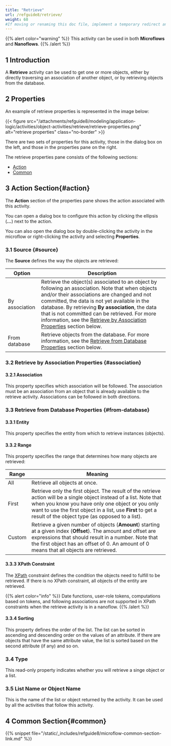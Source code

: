 ```yaml
---
title: "Retrieve"
url: /refguide8/retrieve/
weight: 60
#If moving or renaming this doc file, implement a temporary redirect and let the respective team know they should update the URL in the product. See Mapping to Products for more details.
---
```


{{% alert color="warning" %}}
This activity can be used in both **Microflows** and **Nanoflows**.
{{% /alert %}}

## 1 Introduction

A **Retrieve** activity can be used to get one or more objects, either by directly traversing an association of another object, or by retrieving objects from the database.

## 2 Properties

An example of retrieve properties is represented in the image below:

{{< figure src="/attachments/refguide8/modeling/application-logic/activities/object-activities/retrieve/retrieve-properties.png" alt="retrieve properties" class="no-border" >}}

There are two sets of properties for this activity, those in the dialog box on the left, and those in the properties pane on the right.

The retrieve properties pane consists of the following sections:

* [Action](#action)
* [Common](#common)

## 3 Action Section{#action}

The **Action** section of the properties pane shows the action associated with this activity.

You can open a dialog box to configure this action by clicking the ellipsis (**…**) next to the action.

You can also open the dialog box by double-clicking the activity in the microflow or right-clicking the activity and selecting **Properties**.

### 3.1 Source {#source}

The **Source** defines the way the objects are retrieved:

| Option | Description |
| --- | --- |
| By association | Retrieve the object(s) associated to an object by following an association. Note that when objects and/or their associations are changed and not committed, the data is not yet available in the database. By retrieving **By association**, the data that is not committed can be retrieved. For more information, see the [Retrieve by Association Properties](#association) section below.  |
| From database | Retrieve objects from the database. For more information, see the [Retrieve from Database Properties](#from-database) section below. |

### 3.2 Retrieve by Association Properties {#association}

#### 3.2.1 Association

This property specifies which association will be followed. The association must be an association from an object that is already available to the retrieve activity. Associations can be followed in both directions.

### 3.3 Retrieve from Database Properties {#from-database}

#### 3.3.1 Entity

This property specifies the entity from which to retrieve instances (objects).

#### 3.3.2 Range

This property specifies the range that determines how many objects are retrieved:

| Range | Meaning |
| --- | --- |
| All | Retrieve all objects at once. |
| First | Retrieve only the first object. The result of the retrieve action will be a single object instead of a list. Note that when you know you have only one object or you only want to use the first object in a list, use **First** to get a result of the object type (as opposed to a list). |
| Custom | Retrieve a given number of objects (**Amount**) starting at a given index (**Offset**). The amount and offset are expressions that should result in a number. Note that the first object has an offset of 0. An amount of 0 means that all objects are retrieved. |

#### 3.3.3 XPath Constraint

The [XPath](/refguide8/xpath/) constraint defines the condition the objects need to fulfill to be retrieved. If there is no XPath constraint, all objects of the entity are retrieved.

{{% alert color="info" %}}
Date functions, user-role tokens, computations based on tokens, and following associations are not supported in XPath constraints when the retrieve activity is in a nanoflow.
{{% /alert %}}

#### 3.3.4 Sorting

This property defines the order of the list. The list can be sorted in ascending and descending order on the values of an attribute. If there are objects that have the same attribute value, the list is sorted based on the second attribute (if any) and so on.

### 3.4 Type

This read-only property indicates whether you will retrieve a singe object or a list.

### 3.5 List Name or Object Name

This is the name of the list or object returned by the activity. It can be used by all the activities that follow this activity.

## 4 Common Section{#common}

{{% snippet file="/static/_includes/refguide8/microflow-common-section-link.md" %}}
